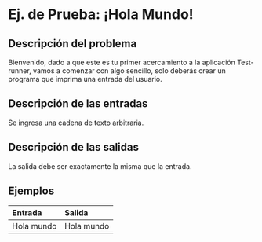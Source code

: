 # **Ej. de Prueba:** ¡Hola Mundo!

## Descripción del problema

Bienvenido, dado a que este es tu primer acercamiento a la aplicación Test-runner, vamos a comenzar con algo sencillo, solo deberás crear un programa que imprima una entrada del usuario.

## Descripción de las entradas

Se ingresa una cadena de texto arbitraria.

## Descripción de las salidas

La salida debe ser exactamente la misma que la entrada.

## Ejemplos

| Entrada    | Salida     |
| :--------- | :--------- |
| Hola mundo | Hola mundo |
